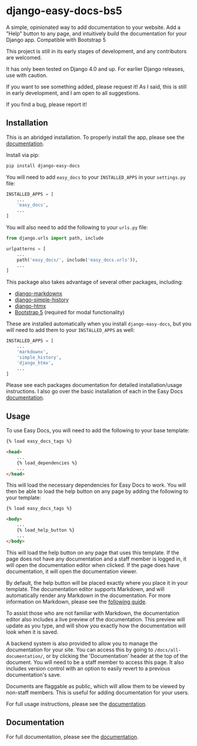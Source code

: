 # django-easy-docs-bs5

A simple, opinionated way to add documentation to your website. Add a "Help" button to any page, and intuitively build the documentation for your Django app. Compatible with Bootstrap 5 

This project is still in its early stages of development, and any contributors are welcomed.

It has only been tested on Django 4.0 and up. For earlier Django releases, use with caution.

If you want to see something added, please request it! As I said, this is still in early development, and I am open to all suggestions. 

If you find a bug, please report it!

## Installation

This is an abridged installation. To properly install the app, please see the [documentation](https://lewisfletcher.github.io/django-easy-docs/installation.html).

Install via pip:

```bash
pip install django-easy-docs
```

You will need to add `easy_docs` to your `INSTALLED_APPS` in your `settings.py` file:

```python
INSTALLED_APPS = [
    ...
    'easy_docs',
    ...
]
```

You will also need to add the following to your `urls.py` file:

```python
from django.urls import path, include

urlpatterns = [
    ...
    path('easy_docs/', include('easy_docs.urls')),
    ...
]
```

This package also takes advantage of several other packages, including:

- [django-markdownx](https://neutronx.github.io/django-markdownx/)
- [django-simple-history](https://django-simple-history.readthedocs.io/en/latest/)
- [django-htmx](https://django-htmx.readthedocs.io/en/latest/)
- [Bootstrap 5](https://getbootstrap.com/docs/5.0/getting-started/introduction/) (required for modal functionality)

These are installed automatically when you install `django-easy-docs`, but you will need to add them to your `INSTALLED_APPS` as well:

```python
INSTALLED_APPS = [
    ...
    'markdownx',
    'simple_history',
    'django_htmx',
    ...
]
```

Please see each packages documentation for detailed installation/usage instructions. I also go over the basic installation of each in the Easy Docs [documentation](https://lewisfletcher.github.io/django-easy-docs/installation.html).

## Usage

To use Easy Docs, you will need to add the following to your base template:

```html
{% load easy_docs_tags %}

<head>
    ...
    {% load_dependencies %}
    ...
</head>

```

This will load the necessary dependencies for Easy Docs to work. You will then be able to load the help button on any page by adding the following to your template:

```html
{% load easy_docs_tags %}

<body>
    ...
    {% load_help_button %}
    ...
</body>
```

This will load the help button on any page that uses this template. If the page does not have any documentation and a staff member is logged in, it will open the documentation editor when clicked. If the page does have documentation, it will open the documentation viewer.

By default, the help button will be placed exactly where you place it in your template. The documentation editor supports Markdown, and will automatically render any Markdown in the documentation. For more information on Markdown, please see the [following guide](https://www.markdownguide.org/basic-syntax/).

To assist those who are not familiar with Markdown, the documentation editor also includes a live preview of the documentation. This preview will update as you type, and will show you exactly how the documentation will look when it is saved.

A backend system is also provided to allow you to manage the documentation for your site. You can access this by going to ``/docs/all-documentation/``, or by clicking the 'Documentation' header at the top of the document. You will need to be a staff member to access this page. It also includes version control with an option to easily revert to a previous documentation's save.

Documents are flaggable as public, which will allow them to be viewed by non-staff members. This is useful for adding documentation for your users.

For full usage instructions, please see the [documentation](https://lewisfletcher.github.io/django-easy-docs/usage.html).

## Documentation

For full documentation, please see the [documentation](https://lewisfletcher.github.io/django-easy-docs/).
